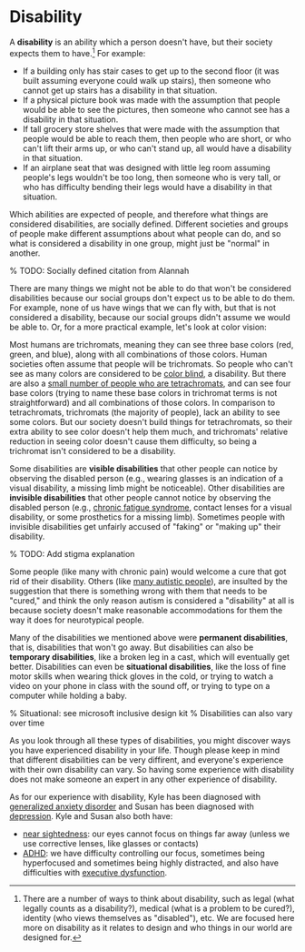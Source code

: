 # Disability


A __disability__ is an ability which a person doesn't have, but their society expects them to have.[^disability_definitions_footnote] For example:
- If a building only has stair cases to get up to the second floor (it was built assuming everyone could walk up stairs), then someone who cannot get up stairs has a disability in that situation.
- If a physical picture book was made with the assumption that people would be able to see the pictures, then someone who cannot see has a disability in that situation.
- If tall grocery store shelves that were made with the assumption that people would be able to reach them, then people who are short, or who can't lift their arms up, or who can't stand up, all would have a disability in that situation.
- If an airplane seat that was designed with little leg room assuming people's legs wouldn't be too long, then someone who is very tall, or who has difficulty bending their legs would have a disability in that situation.

[^disability_definitions_footnote]: There are a number of ways to think about disability, such as legal (what legally counts as a disability?), medical (what is a problem to be cured?), identity (who views themselves as "disabled"), etc. We are focused here more on disability as it relates to design and who things in our world are designed for.

Which abilities are expected of people, and therefore what things are considered disabilities, are socially defined. Different societies and groups of people make different assumptions about what people can do, and so what is considered a disability in one group, might just be "normal" in another.

% TODO: Socially defined citation from Alannah

There are many things we might not be able to do that won't be considered disabilities because our social groups don't expect us to be able to do them. For example, none of us have wings that we can fly with, but that is not considered a disability, because our social groups didn't assume we would be able to. Or, for a more practical example, let's look at color vision:

Most humans are trichromats, meaning they can see three base colors (red, green, and blue), along with all combinations of those colors. Human societies often assume that people will be trichromats. So people who can't see as many colors are considered to be [color blind](https://en.wikipedia.org/wiki/Color_blindness), a disability. But there are also a [small number of people who are tetrachromats](https://www.bbc.com/future/article/20140905-the-women-with-super-human-vision), and can see four base colors (trying to name these base colors in trichromat terms is not straightforward) and all combinations of those colors. In comparison to tetrachromats, trichromats (the majority of people), lack an ability to see some colors. But our society doesn't build things for tetrachromats, so their extra ability to see color doesn't help them much, and trichromats' relative reduction in seeing color doesn't cause them difficulty, so being a trichromat isn't considered to be a disability.

Some disabilities are __visible disabilities__ that other people can notice by observing the disabled person (e.g., wearing glasses is an indication of a visual disability, a missing limb might be noticeable). Other disabilities are __invisible disabilities__ that other people cannot notice by observing the disabled person (e.g., [chronic fatigue syndrome](https://www.mayoclinic.org/diseases-conditions/chronic-fatigue-syndrome/symptoms-causes/syc-20360490), contact lenses for a visual disability, or some prosthetics for a missing limb). Sometimes people with invisible disabilities get unfairly accused of "faking" or "making up" their disability.

% TODO: Add stigma explanation

Some people (like many with chronic pain) would welcome a cure that got rid of their disability. Others (like [many autistic people](https://www.autism360.com/news/autism-is-not-a-disability/)), are insulted by the suggestion that there is something wrong with them that needs to be "cured," and think the only reason autism is considered a "disability" at all is because society doesn't make reasonable accommodations for them the way it does for neurotypical people.

Many of the disabilities we mentioned above were __permanent disabilities__, that is, disabilities that won't go away. But disabilities can also be __temporary disabilities__, like a broken leg in a cast, which will eventually get better. Disabilities can even be __situational disabilities__, like the loss of fine motor skills when wearing thick gloves in the cold, or trying to watch a video on your phone in class with the sound off, or trying to type on a computer while holding a baby.

% Situational: see microsoft inclusive design kit
% Disabilities can also vary over time

As you look through all these types of disabilities, you might discover ways you have experienced disability in your life. Though please keep in mind that different disabilities can be very diffirent, and everyone's experience with their own disability can vary. So having some experience with disability does not make someone an expert in any other experience of disability.

As for our experience with disability, Kyle has been diagnosed with [generalized anxiety disorder](https://www.mayoclinic.org/diseases-conditions/generalized-anxiety-disorder/symptoms-causes/syc-20360803) and Susan has been diagnosed with [depression](https://www.mayoclinic.org/diseases-conditions/depression/symptoms-causes/syc-20356007). Kyle and Susan also both have:
- [near sightedness](https://en.wikipedia.org/wiki/Myopia): our eyes cannot focus on things far away (unless we use corrective lenses, like glasses or contacts)
- [ADHD](https://www.youtube.com/watch?v=xMWtGozn5jU): we have difficulty controlling our focus, sometimes being hyperfocused and sometimes being highly distracted, and also have difficulties with [executive dysfunction](https://youtu.be/H4YIHrEu-TU).
